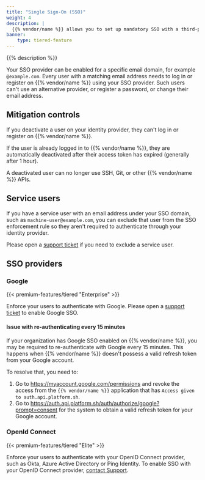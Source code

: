 ```yaml
---
title: "Single Sign-On (SSO)"
weight: 4
description: |
  {{% vendor/name %}} allows you to set up mandatory SSO with a third-party identity provider (IdP) for all your users.
banner: 
    type: tiered-feature
---
```


{{% description %}}

Your SSO provider can be enabled for a specific email domain, for example `@example.com`. Every user with a matching email address needs to log in or register on {{% vendor/name %}} using your SSO provider. Such users can't use an alternative provider, or register a password, or change their email address.

## Mitigation controls

If you deactivate a user on your identity provider, they can't log in or register on {{% vendor/name %}}.

If the user is already logged in to {{% vendor/name %}}, they are automatically deactivated after their access token has expired (generally after 1 hour).

A deactivated user can no longer use SSH, Git, or other {{% vendor/name %}} APIs.

## Service users

If you have a service user with an email address under your SSO domain, such as `machine-user@example.com`, you can exclude that user from the SSO enforcement rule so they aren't required to authenticate through your identity provider.

Please open a [support ticket](/learn/overview/get-support) if you need to exclude a service user.

## SSO providers

### Google

{{< premium-features/tiered "Enterprise" >}}

Enforce your users to authenticate with Google. Please open a [support ticket](/learn/overview/get-support) to enable Google SSO.

#### Issue with re-authenticating every 15 minutes

If your organization has Google SSO enabled on {{% vendor/name %}}, you may be required to re-authenticate with Google every 15 minutes. This happens when {{% vendor/name %}} doesn't possess a valid refresh token from your Google account.

To resolve that, you need to:

1.  Go to <https://myaccount.google.com/permissions> and revoke the access from the `{{% vendor/name %}}` application that has `Access given to auth.api.platform.sh`.
2.  Go to <https://auth.api.platform.sh/auth/authorize/google?prompt=consent> for the system to obtain a valid refresh token for your Google account.

### OpenId Connect

{{< premium-features/tiered "Elite" >}}

Enforce your users to authenticate with your OpenID Connect provider,
such as Okta, Azure Active Directory or Ping Identity.
To enable SSO with your OpenID Connect provider,
[contact Support](https://console.platform.sh/-/users/~/tickets).
